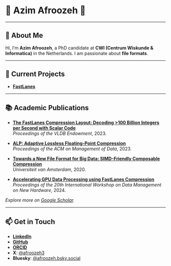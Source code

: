 # 🌟 Azim Afroozeh 🌟  

---

## 👋 About Me  

Hi, I’m **Azim Afroozeh**, a PhD candidate at **CWI (Centrum Wiskunde & Informatica)** in the Netherlands. I am passionate about **file formats**.  

---

## 💼 Current Projects  

 - [**FastLanes**](https://github.com/cwida/FastLanes)  

---

## 📚 Academic Publications  

- **[The FastLanes Compression Layout: Decoding >100 Billion Integers per Second with Scalar Code](https://scholar.google.com/citations?view_op=view_citation&hl=en&user=h-vgI8UAAAAJ&citation_for_view=h-vgI8UAAAAJ:9yKSN-GCB0IC)**  
  *Proceedings of the VLDB Endowment*, 2023.  

- **[ALP: Adaptive Lossless Floating-Point Compression](https://scholar.google.com/citations?view_op=view_citation&hl=en&user=h-vgI8UAAAAJ&citation_for_view=h-vgI8UAAAAJ:UeHWp8X0CEIC)**  
  *Proceedings of the ACM on Management of Data*, 2023.  

- **[Towards a New File Format for Big Data: SIMD-Friendly Composable Compression](https://scholar.google.com/citations?view_op=view_citation&hl=en&user=h-vgI8UAAAAJ&citation_for_view=h-vgI8UAAAAJ:W7OEmFMy1HYC)**  
  *Universiteit van Amsterdam*, 2020.  

- **[Accelerating GPU Data Processing using FastLanes Compression](https://scholar.google.com/citations?view_op=view_citation&hl=en&user=h-vgI8UAAAAJ&citation_for_view=h-vgI8UAAAAJ:IjCSPb-OGe4C)**  
  *Proceedings of the 20th International Workshop on Data Management on New Hardware*, 2024.  

*Explore more on [Google Scholar](https://scholar.google.com/citations?user=h-vgI8UAAAAJ&hl=en).*  

---

## 📫 Get in Touch  

- **[LinkedIn](https://linkedin.com/in/azimafroozeh)**  
- **[GitHub](https://github.com/azimafroozeh)**  
- **[ORCID](https://orcid.org/0009-0004-1608-834X)**  
- **X**: [@afroozeh3](https://x.com/afroozeh3)  
- **Bluesky**: [@afroozeh.bsky.social](https://bsky.app/profile/afroozeh.bsky.social)  
